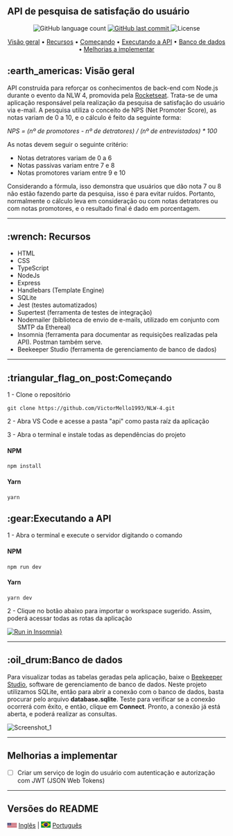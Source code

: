 <h2>API de pesquisa de satisfação do usuário </h2>

<p align="center">
  <img alt="GitHub language count" src="https://img.shields.io/github/languages/count/VictorMello1993/NLW-4?color=FF0000">
  
  <a href="https://github.com/VictorMello1993/FlappyBird/commits/master">
    <img alt="GitHub last commit" src="https://img.shields.io/github/last-commit/VictorMello1993/NLW-4?color=D3D3D3">
  </a> 
  
  <img alt="License" src="https://img.shields.io/badge/license-MIT-brightgreen">
   <a href="https://github.com/VictorMello1993/NLW-4/stargazers"></a>
</p>


<p align="center">
  <a href="#earth_americas-visão-geral">Visão geral</a> •
  <a href="#wrench-recursos">Recursos</a> •
  <a href="#triangular_flag_on_postcomeçando">Começando</a> •  
  <a href="#gearexecutando-a-api">Executando a API</a> •  
  <a href="#oil_drumbanco-de-dados">Banco de dados</a> •  
  <a href="#melhorias-a-implementar">Melhorias a implementar</a> 
</p>

<h2>:earth_americas: Visão geral</h2>
<p>API construída para reforçar os conhecimentos de back-end com Node.js durante o evento da NLW 4, promovida pela <a href="https://rocketseat.com.br/">Rocketseat</a>. Trata-se 
de uma aplicação responsável pela realização da pesquisa de satisfação do usuário via e-mail. A pesquisa utiliza o conceito de NPS (Net Promoter Score), as notas variam de 0 a 10, e o cálculo é feito da seguinte forma:
  
  <i>NPS = (nº de promotores - nº de detratores) / (nº de entrevistados) * 100</i>
  
  As notas devem seguir o seguinte critério:
  <ul>
    <li>Notas detratores variam de 0 a 6</li>
    <li>Notas passivas variam entre 7 e 8</li>
    <li>Notas promotores variam entre 9 e 10</li>
 </ul>
 
 Considerando a fórmula, isso demonstra que usuários que dão nota 7 ou 8 não estão fazendo parte da pesquisa, isso é para evitar ruídos. Portanto, normalmente o cálculo leva em consideração ou com notas detratores ou com notas promotores, e o resultado final é dado em porcentagem.
 
 ---
 
 <h2>:wrench: Recursos</h2>
<ul>
  <li>HTML</li>
  <li>CSS</li>
  <li>TypeScript</li>
  <li>NodeJs</li>
  <li>Express</li>
  <li>Handlebars (Template Engine)</li>
  <li>SQLite</li>  
  <li>Jest (testes automatizados)</li>
  <li>Supertest (ferramenta de testes de integração)</li>
  <li>Nodemailer (biblioteca de envio de e-mails, utilizado em conjunto com SMTP da Ethereal)</li>
  <li>Insomnia (ferramenta para documentar as requisições realizadas pela API). Postman também serve.</li>
  <li>Beekeeper Studio (ferramenta de gerenciamento de banco de dados)</li>
</ul>

---

<h2>:triangular_flag_on_post:Começando</h2>


1 - Clone o repositório
```
git clone https://github.com/VictorMello1993/NLW-4.git
```
2 - Abra VS Code e acesse a pasta "api" como pasta raíz da aplicação

3 - Abra o terminal e instale todas as dependências do projeto

#### NPM
```
npm install
```

#### Yarn
```
yarn
```

<h2>:gear:Executando a API</h2>
1 - Abra o terminal e execute o servidor digitando o comando 

#### NPM
```
npm run dev
```

#### Yarn
```
yarn dev
```

2 - Clique no botão abaixo para importar o workspace sugerido. Assim, poderá acessar todas as rotas da aplicação

[![Run in Insomnia}](https://insomnia.rest/images/run.svg)](https://insomnia.rest/run/?label=NLW06&uri=https%3A%2F%2Fgist.githubusercontent.com%2FVictorMello1993%2Feeda0feb76128d29fee6fa0a8ffec088%2Fraw%2F0a9a2292bdc10f6028ebdd4f6a88d64d191b1420%2Fbr.jpg)

---

<h2>:oil_drum:Banco de dados</h2>
Para visualizar todas as tabelas geradas pela aplicação, baixe o <a href="https://www.beekeeperstudio.io/">Beekeeper Studio</a>, software de gerenciamento de banco de dados. Neste projeto utilizamos SQLite, então para abrir a conexão com o banco de dados, basta procurar pelo arquivo <strong>database.sqlite</strong>. Teste para verificar se a conexão ocorrerá com êxito, e então, clique em <strong>Connect</strong>. Pronto, a conexão já está aberta, e poderá realizar as consultas.

![Screenshot_1](https://user-images.githubusercontent.com/35710766/123499845-e7fe7a80-d60f-11eb-8993-9d68a9432120.png)

---

##  Melhorias a implementar
- [ ] Criar um serviço de login do usuário com autenticação e autorização com JWT (JSON Web Tokens)

---
## Versões do README
<img src="./api/eua.png" alt="Bandeira do Brasil" width="22px"/> <a href="/README-ENUS.md">Inglês</a> | <img src="./api/br.jpg" alt="Bandeira dos Estados Unidos" width="22px"/> <a href="/README.md">Português</a>
